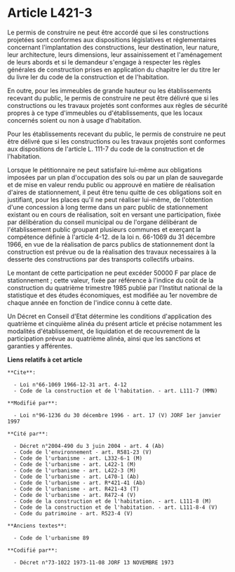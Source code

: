# Article L421-3

Le permis de construire ne peut être accordé que si les constructions projetées sont conformes aux dispositions législatives
et réglementaires concernant l'implantation des constructions, leur destination, leur nature, leur architecture, leurs
dimensions, leur assainissement et l'aménagement de leurs abords et si le demandeur s'engage à respecter les règles générales
de construction prises en application du chapitre Ier du titre Ier du livre Ier du code de la construction et de
l'habitation.

En outre, pour les immeubles de grande hauteur ou les établissements recevant du public, le permis de construire ne peut être
délivré que si les constructions ou les travaux projetés sont conformes aux règles de sécurité propres à ce type d'immeubles
ou d'établissements, que les locaux concernés soient ou non à usage d'habitation.

Pour les établissements recevant du public, le permis de construire ne peut être délivré que si les constructions ou les
travaux projetés sont conformes aux dispositions de l'article L. 111-7 du code de la construction et de l'habitation.

Lorsque le pétitionnaire ne peut satisfaire lui-même aux obligations imposées par un plan d'occupation des sols ou par un
plan de sauvegarde et de mise en valeur rendu public ou approuvé en matière de réalisation d'aires de stationnement, il peut
être tenu quitte de ces obligations soit en justifiant, pour les places qu'il ne peut réaliser lui-même, de l'obtention d'une
concession à long terme dans un parc public de stationnement existant ou en cours de réalisation, soit en versant une
participation, fixée par délibération du conseil municipal ou de l'organe délibérant de l'établissement public groupant
plusieurs communes et exerçant la compétence définie à l'article 4-12. de la loi n. 66-1069 du 31 décembre 1966, en vue de la
réalisation de parcs publics de stationnement dont la construction est prévue ou de la réalisation des travaux necessaires à
la desserte des constructions par des transports collectifs urbains.

Le montant de cette participation ne peut excéder 50000 F par place de stationnement ; cette valeur, fixée par référence à
l'indice du coût de la construction du quatrième trimestre 1985 publié par l'Institut national de la statistique et des
études économiques, est modifiée au 1er novembre de chaque année en fonction de l'indice connu à cette date.

Un Décret en Conseil d'Etat détermine les conditions d'application des quatrième et cinquième alinéa du présent article et
précise notamment les modalités d'établissement, de liquidation et de recouvrement de la participation prévue au quatrième
alinéa, ainsi que les sanctions et garanties y afférentes.

**Liens relatifs à cet article**

	**Cite**:

	  - Loi n°66-1069 1966-12-31 art. 4-12
	  - Code de la construction et de l'habitation. - art. L111-7 (MMN)

	**Modifié par**:

	  - Loi n°96-1236 du 30 décembre 1996 - art. 17 (V) JORF 1er janvier 1997

	**Cité par**:

	  - Décret n°2004-490 du 3 juin 2004 - art. 4 (Ab)
	  - Code de l'environnement - art. R581-23 (V)
	  - Code de l'urbanisme - art. L332-6-1 (M)
	  - Code de l'urbanisme - art. L422-1 (M)
	  - Code de l'urbanisme - art. L422-3 (M)
	  - Code de l'urbanisme - art. L470-1 (Ab)
	  - Code de l'urbanisme - art. R*421-41 (Ab)
	  - Code de l'urbanisme - art. R421-43 (T)
	  - Code de l'urbanisme - art. R472-4 (V)
	  - Code de la construction et de l'habitation. - art. L111-8 (M)
	  - Code de la construction et de l'habitation. - art. L111-8-4 (V)
	  - Code du patrimoine - art. R523-4 (V)

	**Anciens textes**:

	  - Code de l'urbanisme 89

	**Codifié par**:

	  - Décret n°73-1022 1973-11-08 JORF 13 NOVEMBRE 1973
